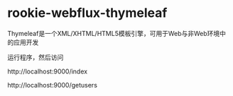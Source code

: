 # rookie-webflux-thymeleaf

Thymeleaf是一个XML/XHTML/HTML5模板引擎，可用于Web与非Web环境中的应用开发

运行程序，然后访问

http://localhost:9000/index

http://localhost:9000/getusers
